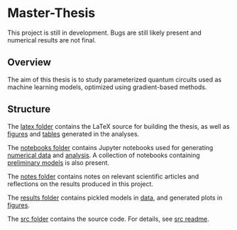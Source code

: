 # Master-Thesis
This project is still in development. Bugs are still likely present and numerical results are not final.

## Overview
The aim of this thesis is to study parameterized quantum circuits used as machine learning models, optimized using gradient-based methods.

## Structure
The [latex folder](https://github.com/KristianWold/Master-Thesis/tree/main/latex) contains the LaTeX source for building the thesis, as well as 
[figures](https://github.com/KristianWold/Master-Thesis/tree/main/latex/figures) and 
[tables](https://github.com/KristianWold/Master-Thesis/tree/main/latex/tables) generated in the analyses.

The [notebooks folder](https://github.com/KristianWold/Master-Thesis/tree/main/notebooks) contains Jupyter notebooks used for generating 
[numerical data](https://github.com/KristianWold/Master-Thesis/tree/main/notebooks/experiments) and 
[analysis](https://github.com/KristianWold/Master-Thesis/tree/main/notebooks/analysis). A collection of notebooks containing 
[preliminary models](https://github.com/KristianWold/Master-Thesis/tree/main/notebooks/prototypes) is also present.

The [notes folder](https://github.com/KristianWold/Master-Thesis/tree/main/notes) contains notes on relevant scientific articles and reflections on the results produced in this project.

The [results folder](https://github.com/KristianWold/Master-Thesis/tree/main/results) contains pickled models in 
[data](https://github.com/KristianWold/Master-Thesis/tree/main/results/data), and generated plots in [figures](https://github.com/KristianWold/Master-Thesis/tree/main/results/figures).

The [src folder](https://github.com/KristianWold/Master-Thesis/tree/main/src) contains the source code. For details, see [src readme]().



